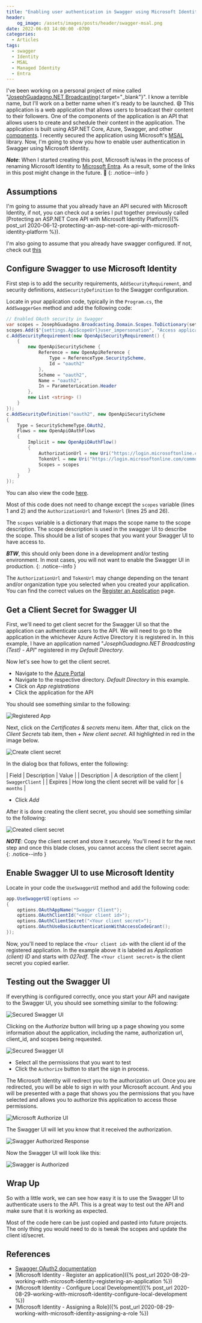```yaml
---
title: "Enabling user authentication in Swagger using Microsoft Identity"
header:
    og_image: /assets/images/posts/header/swagger-msal.png
date: 2022-06-03 14:00:00 -0700
categories:
  - Articles
tags:
  - swagger
  - Identity
  - MSAL
  - Managed Identity
  - Entra
---
```


I've been working on a personal project of mine called "[JosephGuadagno.NET Broadcasting](https://github.com/jguadagno/jjgnet-broadcast){:target="_blank"}". I know a terrible name, but I'll work on a better name when it's ready to be launched. :smile: This application is a web application that allows users to broadcast their content to their followers. One of the components of the application is an API that allows users to create and schedule their content in the application. The application is built using ASP.NET Core, Azure, Swagger, and other [components](https://github.com/jguadagno/jjgnet-broadcast/blob/main/infrastructure-needs.md). I recently secured the application using Microsoft's [MSAL](https://docs.microsoft.com/en-us/azure/active-directory-b2c/msal-overview?WT.mc_id=AZ-MVP-4024623) library. Now, I'm going to show you how to enable user authentication in Swagger using Microsoft Identity.

***Note***: When I started creating this post, Microsoft is/was in the process of renaming Microsoft Identity to [Microsoft Entra](https://www.microsoft.com/en-us/security/business/microsoft-entra). As a result, some of the links in this post might change in the future. :slightly_frowning_face:
{: .notice--info }

## Assumptions

I'm going to assume that you already have an API secured with Microsoft Identity, if not, you can check out a series I put together previously called [Protecting an ASP.NET Core API with Microsoft Identity Platform]({% post_url 2020-06-12-protecting-an-asp-net-core-api-with-microsoft-identity-platform %}).

I'm also going to assume that you already have swagger configured. If not, check out [this](https://docs.microsoft.com/en-us/aspnet/core/tutorials/web-api-help-pages-using-swagger?view=aspnetcore-6.0&WT.mc_id=AZ-MVP-4024623)

## Configure Swagger to use Microsoft Identity

First step is to add the security requirements, `AddSecurityRequirement`, and security definitions, `AddSecurityDefinition` to the Swagger configuration.

Locate in your application code, typically in the `Program.cs`, the `AddSwaggerGen` method and add the following code:

```csharp
// Enabled OAuth security in Swagger
var scopes = JosephGuadagno.Broadcasting.Domain.Scopes.ToDictionary(settings.ApiScopeUrl);
scopes.Add($"{settings.ApiScopeUrl}user_impersonation", "Access application on user behalf");
c.AddSecurityRequirement(new OpenApiSecurityRequirement() {  
    {  
        new OpenApiSecurityScheme {  
            Reference = new OpenApiReference {  
                Type = ReferenceType.SecurityScheme,  
                Id = "oauth2"  
            },  
            Scheme = "oauth2",  
            Name = "oauth2",  
            In = ParameterLocation.Header  
        },  
        new List <string> ()  
    }  
});   
c.AddSecurityDefinition("oauth2", new OpenApiSecurityScheme
{
    Type = SecuritySchemeType.OAuth2,
    Flows = new OpenApiOAuthFlows
    {
        Implicit = new OpenApiOAuthFlow()
        {
            AuthorizationUrl = new Uri("https://login.microsoftonline.com/common/oauth2/v2.0/authorize"),
            TokenUrl = new Uri("https://login.microsoftonline.com/common/common/v2.0/token"),
            Scopes = scopes
        }
    }
});
```

You can also view the code [here](https://github.com/jguadagno/jjgnet-broadcast/blob/d9648a049b172cd600dcfb8a5847ff6e852ddbc9/src/JosephGuadagno.Broadcasting.Api/Program.cs#L62-L92).

Most of this code does not need to change except the `scopes` variable (lines 1 and 2) and the `AuthorizationUrl` and `TokenUrl` (lines 25 and 26).

The `scopes` variable is a dictionary that maps the scope name to the scope description. The scope description is used in the swagger UI to describe the scope.  This should be a list of scopes that you want your Swagger UI to have access to.  

***BTW***, this should only been done in a development and/or testing environment.  In most cases, you will not want to enable the Swagger UI in production.
{: .notice--info }

The `AuthorizationUrl` and `TokenUrl` may change depending on the tenant and/or organization type you selected when you created your application.  You can find the correct values on the [Register an Application](https://docs.microsoft.com/en-us/azure/active-directory/develop/quickstart-register-app#register-an-application?WT.mc_id=AZ-MVP-4024623) page.

## Get a Client Secret for Swagger UI

First, we'll need to get client secret for the Swagger UI so that the application can authenticate users to the API. We will need to go to the application in the whichever Azure Active Directory it is registered in.  In this example, I have an application named "*JosephGuadagno.NET Broadcasting (Test) - API*" registered in my *Default Directory*.

Now let's see how to get the client secret.

- Navigate to the [Azure Portal](https://portal.azure.com)
- Navigate to the respective directory. *Default Directory* in this example.
- Click on *App registrations*
- Click the application for the API

You should see something similar to the following:

![Registered App](/assets/images/posts/swagger-msal-registered-app.png)

Next, click on the *Certificates & secrets* menu item. After that, click on the *Client Secrets* tab item, then *+ New client secret*. All highlighted in red in the image below.

![Create client secret](/assets/images/posts/swagger-msal-create-client-secret.png)

In the dialog box that follows, enter the following:

| Field | Description | Value |
| Description | A description of the client | `SwaggerClient` |
| Expires | How long the client secret will be valid for | `6 months` |

- Click *Add*

After it is done creating the client secret, you should see something similar to the following:

![Created client secret](/assets/images/posts/swagger-msal-create-client-secret-created.png)

***NOTE***: Copy the client secret and store it securely. You'll need it for the next step and once this blade closes, you cannot access the client secret again.
{: .notice--info }

## Enable Swagger UI to use Microsoft Identity

Locate in your code the `UseSwaggerUI` method and add the following code:

```csharp
app.UseSwaggerUI(options =>
{
    options.OAuthAppName("Swagger Client");
    options.OAuthClientId("<Your client id>");
    options.OAuthClientSecret("<Your client secret>");
    options.OAuthUseBasicAuthenticationWithAccessCodeGrant();
});
```

Now, you'll need to replace the `<Your client id>` with the client id of the registered application. In the example above it is labeled as *Application (client) ID* and starts with *027edf*.  The `<Your client secret>` is the client secret you copied earlier.

## Testing out the Swagger UI

If everything is configured correctly, once you start your API and navigate to the Swagger UI, you should see something similar to the following:

![Secured Swagger UI](/assets/images/posts/swagger-msal-secured-swagger-ui.png)

Clicking on the *Authorize* button will bring up a page showing you some information about the application, including the name, authorization url, client_id, and scopes being requested.  

![Secured Swagger UI](/assets/images/posts/swagger-msal-available-authorizations.png)

- Select all the permissions that you want to test
- Click the `Authorize` button to start the sign in process.

The Microsoft Identity will redirect you to the authorization url.  Once you are redirected, you will be able to sign in with your Microsoft account. And you will be presented with a page that shows you the permissions that you have selected and allows you to authorize this application to access those permissions.

![Microsoft Authorize UI](/assets/images/posts/swagger-msal-microsoft-authorize-ui.png)

The Swagger UI will let you know that it received the authorization.

![Swagger Authorized Response](/assets/images/posts/swagger-msal-swagger-authorized-response.png)

Now the Swagger UI will look like this:

![Swagger is Authorized](/assets/images/posts/swagger-msal-swagger-is-authorized.png)

## Wrap Up

So with a little work, we can see how easy it is to use the Swagger UI to authenticate users to the API. This is a great way to test out the API and make sure that it is working as expected.

Most of the code here can be just copied and pasted into future projects.  The only thing you would need to do is tweak the scopes and update the client id/secret.

## References

- [Swagger OAuth2 documentation](https://swagger.io/docs/specification/authentication/oauth2)
- [Microsoft Identity - Register an application]({% post_url 2020-08-29-working-with-microsoft-identity-registering-an-application %})
- [Microsoft Identity - Configure Local Development]({% post_url 2020-08-29-working-with-microsoft-identity-configure-local-development %})
- [Microsoft Identity - Assigning a Role]({% post_url 2020-08-29-working-with-microsoft-identity-assigning-a-role %})
